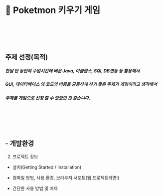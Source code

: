 # :speech_balloon: Poketmon 키우기 게임

<br>
<br>
<br>
<br>

## 주제 선정(목적)

##### 한달 반 동안의 수업시간에 배운 Java, 이클립스, SQL DB연동 등 활용해서 
##### GUI, 데이터베이스 와 코드의 비중을 균등하게 하기 좋은 주제가 게임이라고 생각해서
##### 주제를 게임으로 선정 할 수 있었던 것 같습니다.

<br>
<br>
<br>
<br>

## - 개발환경

2. 프로젝트 정보
- 설치(Getting Started / Installation)

- 컴파일 방법, 사용 환경, 브라우저 서포트(웹 프로젝트라면!)

- 간단한 사용 방법 및 예제
